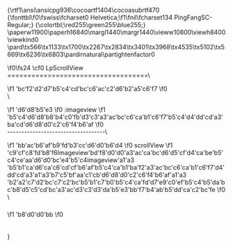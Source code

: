 {\rtf1\ansi\ansicpg936\cocoartf1404\cocoasubrtf470
{\fonttbl\f0\fswiss\fcharset0 Helvetica;\f1\fnil\fcharset134 PingFangSC-Regular;}
{\colortbl;\red255\green255\blue255;}
\paperw11900\paperh16840\margl1440\margr1440\vieww10800\viewh8400\viewkind0
\pard\tx566\tx1133\tx1700\tx2267\tx2834\tx3401\tx3968\tx4535\tx5102\tx5669\tx6236\tx6803\pardirnatural\partightenfactor0

\f0\fs24 \cf0 LpScrollView\
===================================\

\f1 \'bc\'f2\'d2\'d7\'b5\'c4\'cd\'bc\'c6\'ac\'c2\'d6\'b2\'a5\'c6\'f7
\f0 \
\

\f1 \'d6\'d8\'b5\'e3
\f0 :imageview
\f1 \'b5\'c4\'d6\'d8\'b8\'b4\'c0\'fb\'d3\'c3\'a3\'ac\'bc\'c6\'ca\'b1\'c6\'f7\'b5\'c4\'d4\'dd\'cd\'a3\'ba\'cd\'d6\'d8\'d0\'c2\'c6\'f4\'b6\'af
\f0 \
-----------------------------------\

\f1 \'bb\'ac\'b6\'af\'b9\'fd\'b3\'cc\'d6\'d0\'b6\'d4
\f0 scrollView
\f1 \'c9\'cf\'c8\'fd\'b8\'f6Imageview\'bd\'f8\'d0\'d0\'a3\'ac\'ca\'bc\'d6\'d5\'cf\'d4\'ca\'be\'b5\'c4\'ce\'aa\'d6\'d0\'bc\'e4\'b5\'c4imageview\'a1\'a3\
\'b5\'b1\'ca\'d6\'ca\'c6\'cd\'cf\'b6\'af\'b5\'c4\'ca\'b1\'ba\'f2\'a3\'ac\'bc\'c6\'ca\'b1\'c6\'f7\'d4\'dd\'cd\'a3\'a1\'a3\'b7\'c5\'bf\'aa\'c1\'cb\'d6\'d8\'d0\'c2\'c6\'f4\'b6\'af\'a1\'a3\
\'b2\'a2\'c7\'d2\'bc\'c7\'c2\'bc\'b5\'b1\'c7\'b0\'b5\'c4\'ca\'fd\'d7\'e9\'c0\'ef\'b5\'c4\'b5\'da\'bc\'b8\'d5\'c5\'cd\'bc\'a3\'ac\'d3\'c3\'d3\'da\'b5\'e3\'bb\'f7\'b4\'ab\'b5\'dd\'ca\'c2\'bc\'fe
\f0 \
### 
\f1 \'b8\'d0\'d0\'bb
\f0 \
\
\
}